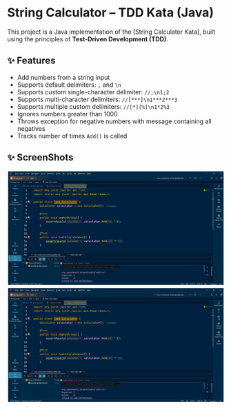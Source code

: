 # String Calculator – TDD Kata (Java)

This project is a Java implementation of the [String Calculator Kata], built using the principles of **Test-Driven Development (TDD)**.

## ✨ Features

- Add numbers from a string input
- Supports default delimiters: `,` and `\n`
- Supports custom single-character delimiter: `//;\n1;2`
- Supports multi-character delimiters: `//[***]\n1***2***3`
- Supports multiple custom delimiters: `//[*][%]\n1*2%3`
- Ignores numbers greater than 1000
- Throws exception for negative numbers with message containing all negatives
- Tracks number of times `Add()` is called

## ✨ ScreenShots

![Passed TestCase](screenshots/pass_case.png)
![Failed TestCase](screenshots/fail_case.png)



